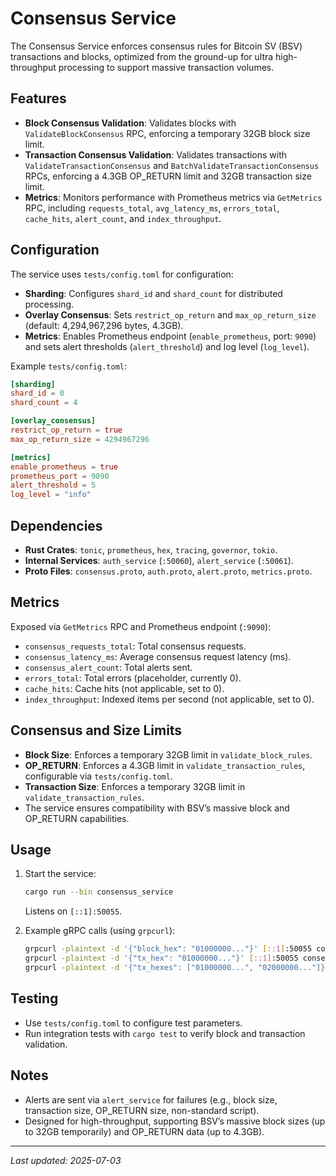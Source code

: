# Consensus Service

The Consensus Service enforces consensus rules for Bitcoin SV (BSV) transactions and blocks, optimized from the ground-up for ultra high-throughput processing to support massive transaction volumes.

## Features

- **Block Consensus Validation**: Validates blocks with `ValidateBlockConsensus` RPC, enforcing a temporary 32GB block size limit.
- **Transaction Consensus Validation**: Validates transactions with `ValidateTransactionConsensus` and `BatchValidateTransactionConsensus` RPCs, enforcing a 4.3GB OP_RETURN limit and 32GB transaction size limit.
- **Metrics**: Monitors performance with Prometheus metrics via `GetMetrics` RPC, including `requests_total`, `avg_latency_ms`, `errors_total`, `cache_hits`, `alert_count`, and `index_throughput`.

## Configuration

The service uses `tests/config.toml` for configuration:
- **Sharding**: Configures `shard_id` and `shard_count` for distributed processing.
- **Overlay Consensus**: Sets `restrict_op_return` and `max_op_return_size` (default: 4,294,967,296 bytes, 4.3GB).
- **Metrics**: Enables Prometheus endpoint (`enable_prometheus`, port: `9090`) and sets alert thresholds (`alert_threshold`) and log level (`log_level`).

Example `tests/config.toml`:
```toml
[sharding]
shard_id = 0
shard_count = 4

[overlay_consensus]
restrict_op_return = true
max_op_return_size = 4294967296

[metrics]
enable_prometheus = true
prometheus_port = 9090
alert_threshold = 5
log_level = "info"
```

## Dependencies

- **Rust Crates**: `tonic`, `prometheus`, `hex`, `tracing`, `governor`, `tokio`.
- **Internal Services**: `auth_service` (`:50060`), `alert_service` (`:50061`).
- **Proto Files**: `consensus.proto`, `auth.proto`, `alert.proto`, `metrics.proto`.

## Metrics

Exposed via `GetMetrics` RPC and Prometheus endpoint (`:9090`):
- `consensus_requests_total`: Total consensus requests.
- `consensus_latency_ms`: Average consensus request latency (ms).
- `consensus_alert_count`: Total alerts sent.
- `errors_total`: Total errors (placeholder, currently 0).
- `cache_hits`: Cache hits (not applicable, set to 0).
- `index_throughput`: Indexed items per second (not applicable, set to 0).

## Consensus and Size Limits

- **Block Size**: Enforces a temporary 32GB limit in `validate_block_rules`.
- **OP_RETURN**: Enforces a 4.3GB limit in `validate_transaction_rules`, configurable via `tests/config.toml`.
- **Transaction Size**: Enforces a temporary 32GB limit in `validate_transaction_rules`.
- The service ensures compatibility with BSV’s massive block and OP_RETURN capabilities.

## Usage

1. Start the service:
   ```bash
   cargo run --bin consensus_service
   ```
   Listens on `[::1]:50055`.

2. Example gRPC calls (using `grpcurl`):
   ```bash
   grpcurl -plaintext -d '{"block_hex": "01000000..."}' [::1]:50055 consensus.Consensus/ValidateBlockConsensus
   grpcurl -plaintext -d '{"tx_hex": "01000000..."}' [::1]:50055 consensus.Consensus/ValidateTransactionConsensus
   grpcurl -plaintext -d '{"tx_hexes": ["01000000...", "02000000..."]}' [::1]:50055 consensus.Consensus/BatchValidateTransactionConsensus
   ```

## Testing

- Use `tests/config.toml` to configure test parameters.
- Run integration tests with `cargo test` to verify block and transaction validation.

## Notes

- Alerts are sent via `alert_service` for failures (e.g., block size, transaction size, OP_RETURN size, non-standard script).
- Designed for high-throughput, supporting BSV’s massive block sizes (up to 32GB temporarily) and OP_RETURN data (up to 4.3GB).

---
*Last updated: 2025-07-03*
